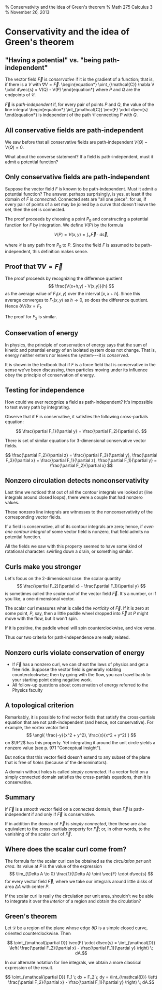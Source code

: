 % Conservativity and the idea of Green's theorem
% Math 275 Calculus 3
% November 26, 2013




# Conservativity and the idea of Green's theorem

## "Having a potential" vs. "being path-independent"

The vector field $\vec{F}$ is *conservative* if it is the gradient of a function; that is, if there is a $V$ with $\nabla V = \vec{F}$. 
\begin{equation*}
    \oint_{\mathcal{C}} \nabla V \cdot d\vec{s} = V(Q) - V(P)
\end{equation*}
where $P$ and $Q$ are the endpoints of $\mathcal{C}$.

$\vec{F}$ is *path-independent* if, for every pair of points $P$ and $Q$, the value of the line integral
\begin{equation*}
    \int_{\mathcal{C}} \vec{F} \cdot d\vec{s}
\end{equation*}
is independent of the path $\mathcal{C}$ connecting $P$ with $Q$.

## All conservative fields are path-independent

We saw before that all conservative fields are path-independent $V(Q) - V(Q) = 0$.

What about the converse statement? If a field is path-independent, must it admit a potential function?

## Only conservative fields are path-independent

Suppose the vector field $F$ is known to be path-independent. Must it admit a potential function? The answer, perhaps surprisingly, is yes, at least if the domain of $F$ is *connected*. Connected sets are "all one piece": for us, if every pair of points of a set may be joined by a curve that doesn't leave the set, then the set is connected.

The proof proceeds by choosing a point $P_0$ and constructing a potential function for $F$ by integration. We define $V(P)$ by the formula

$$ V(P) = V(x,y) = \int_{\mathcal{C}} \vec{F} \cdot d\vec{s}, $$

where $\mathcal{C}$ is any path from $P_0$ to $P$. Since the field $F$ is assumed to be path-independent, this definition makes sense.

## Proof that $\nabla V = \vec{F}$

The proof proceeds by recognizing the difference quotient
$$ \frac{V(x+h,y) - V(x,y)}{h} $$ as the average value of $F_1(x,y)$ over the interval $[x,x+h]$. Since this average converges to $F_1(x,y)$ as $h \to 0$, so does the difference quotient. Hence $\partial V/\partial x = F_1$. 

The proof for $F_2$ is similar.

## Conservation of energy

In physics, the principle of conservation of energy says that the sum of kinetic and potential energy of an isolated system does not change. That is, energy neither enters nor leaves the system---it is *conserved*. 

It is shown in the textbook that if $F$ is a force field that is conservative in the sense we've been discussing, then particles moving under its influence obey the principle of conservation of energy.

## Testing for independence

How could we ever recognize a field as path-independent? It's impossible to test every path by integrating. 

Observe that if $F$ is conservative, it satisfies the following cross-partials equation:

$$ \frac{\partial F_1}{\partial y} = \frac{\partial F_2}{\partial x}. $$

There is set of similar equations for 3-dimensional conservative vector fields.

$$ \frac{\partial F_2}{\partial z} = \frac{\partial F_3}{\partial y}, \frac{\partial F_3}{\partial x} = \frac{\partial F_1}{\partial z}, \frac{\partial F_1}{\partial y} = \frac{\partial F_2}{\partial x} $$

## Nonzero circulation detects nonconservativity

Last time we noticed that out of all the contour integrals we looked at (line integrals around closed loops), there were a couple that had nonzero values. 

These nonzero line integrals are witnesses to the nonconservativity of the corresponding vector fields.

If a field is conservative, all of its contour integrals are zero; hence, if *even one contour integral* of some vector field is nonzero, that field admits no potential function. 

All the fields we saw with this property seemed to have some kind of rotational character: swirling down a drain, or something similar.

## Curls make you stronger

Let's focus on the 2-dimensional case: the scalar quantity 
$$ \frac{\partial F_2}{\partial x} - \frac{\partial F_1}{\partial y} $$
is sometimes called the *scalar curl* of the vector field $\vec{F}$. It's a number, or if you like, a one-dimensional vector.

The scalar curl measures what is called the *vorticity* of $\vec{F}$. If it is zero at some point, $P$, say, then a little paddle wheel dropped into $\vec{F}$ at $P$ might move with the flow, but it won't spin.

If it is positive, the paddle wheel will spin counterclockwise, and vice versa. 

Thus our two criteria for path-independence are really related.

## Nonzero curls violate conservation of energy

* If $\vec{F}$ has a nonzero curl, we can cheat the laws of physics and get a free ride. Suppose the vector field is generally rotating counterclockwise; then by going with the flow, you can travel back to your starting point doing negative work.
* All follow-up questions about conservation of energy referred to the Physics faculty

## A topological criterion

Remarkably, it is possible to find vector fields that satisfy the cross-partials equation that are not path-independent (and hence, not conservative). For example, the vortex vector field
$$ \angl{ \frac{-y}{x^2 + y^2}, \frac{x}{x^2 + y^2} } $$
on $\R^2$ has this property. Yet integrating it around the unit circle yields a nonzero value (see p. 971 "Conceptual Insight").

But notice that this vector field doesn't extend to any subset of the plane that is free of *holes* (because of the denominators).

A domain without holes is called *simply connected*. If a vector field on a simply connected domain satisfies the cross-partials equations, then it is conservative.

## Summary

If $\vec{F}$ is a smooth vector field on a *connected* domain, then $\vec{F}$ is path-independent if and only if $\vec{F}$ is conservative.

If in addition the domain of $\vec{F}$ is *simply connected*, then these are also equivalent to the cross-partials property for $\vec{F}$; or, in other words, to the vanishing of the scalar curl of $\vec{F}$.

## Where does the scalar curl come from?

The formula for the scalar curl can be obtained as the *circulation per unit area*. Its value at $P$ is the value of the expression
$$ \lim_{\Delta A \to 0} \frac{1}{\Delta A} \oint \vec{F} \cdot d\vec{s} $$
for every vector field $\vec{F}$, where we take our integrals around little disks of area $\Delta A$ with center $P$.

If the scalar curl is really the circulation per unit area, shouldn't we be able to integrate it over the *interior* of a region and obtain the circulation?

## Green's theorem

Let $\mathcal{D}$ be a region of the plane whose edge $\partial D$ is a simple closed curve, oriented counterclockwise. Then

$$ \oint_{\mathcal{\partial D}} \vec{F} \cdot d\vec{s} = \iint_{\mathcal{D}} \left( \frac{\partial F_2}{\partial x} - \frac{\partial F_1}{\partial y} \right) \; dA.$$

In our alternate notation for line integrals, we obtain a more classical expression of the result.

$$ \oint_{\mathcal{\partial D}} F_1 \; dx + F_2 \; dy = \iint_{\mathcal{D}} \left( \frac{\partial F_2}{\partial x} - \frac{\partial F_1}{\partial y} \right) \; dA.$$
